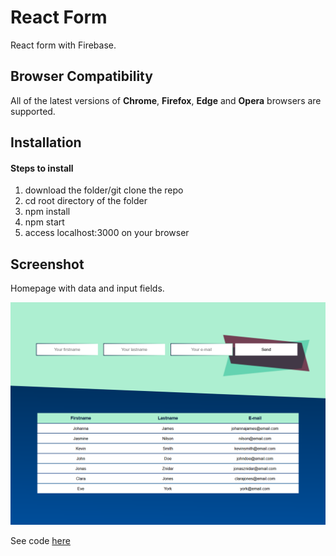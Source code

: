 # React Form

React form with Firebase.

## Browser Compatibility

All of the latest versions of <b>Chrome</b>, <b>Firefox</b>, <b>Edge</b> and <b>Opera</b> browsers are supported.

## Installation

#### Steps to install

<ol>
  <li>download the folder/git clone the repo</li>
  <li>cd root directory of the folder</li>
  <li>npm install</li>
  <li>npm start</li>
  <li>access localhost:3000 on your browser</li>
</ol>

## Screenshot

Homepage with data and input fields.

![](screenshot/front.png)

See code <a href="https://github.com/veronikagregorec/react-application-form/tree/main/src">here</a>
